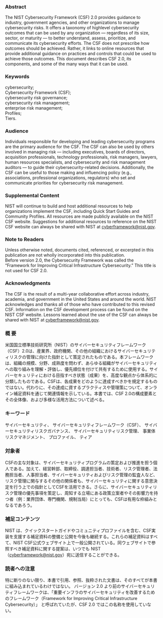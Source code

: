 ### Abstract
The NIST Cybersecurity Framework (CSF) 2.0 provides guidance to industry, government agencies, and other organizations to manage cybersecurity risks. It offers a taxonomy of highlevel cybersecurity outcomes that can be used by any organization — regardless of its size, sector, or maturity — to better understand, assess, prioritize, and communicate its cybersecurity efforts. The CSF does not prescribe how outcomes should be achieved. Rather, it links to online resources that provide additional guidance on practices and controls that could be used to achieve those outcomes. This document describes CSF 2.0, its components, and some of the many ways that it can be used.

### Keywords
cybersecurity;  
Cybersecurity Framework (CSF);  
cybersecurity risk governance;  
cybersecurity risk management;  
enterprise risk management;  
Profiles;  
Tiers.

### Audience
Individuals responsible for developing and leading cybersecurity programs are the primary audience for the CSF. The CSF can also be used by others involved in managing risk — including executives, boards of directors, acquisition professionals, technology professionals, risk managers, lawyers, human resources specialists, and cybersecurity and risk management auditors — to guide their cybersecurity-related decisions. Additionally, the CSF can be useful to those making and influencing policy (e.g., associations, professional organizations, regulators) who set and communicate priorities for cybersecurity risk management.

### Supplemental Content
NIST will continue to build and host additional resources to help organizations implement the CSF, including Quick Start Guides and Community Profiles. All resources are made publicly available on the NIST CSF website. Suggestions for additional resources to reference on the NIST CSF website can always be shared with NIST at cyberframework@nist.gov.

### Note to Readers
Unless otherwise noted, documents cited, referenced, or excerpted in this publication are not wholly incorporated into this publication.  
Before version 2.0, the Cybersecurity Framework was called the “Framework for Improving Critical Infrastructure Cybersecurity.” This title is not used for CSF 2.0.  

### Acknowledgments
The CSF is the result of a multi-year collaborative effort across industry, academia, and government in the United States and around the world. NIST acknowledges and thanks all of those who have contributed to this revised CSF. Information on the CSF development process can be found on the NIST CSF website. Lessons learned about the use of the CSF can always be shared with NIST at cyberframework@nist.gov. 

### 概 要 
米国国立標準技術研究所（NIST）のサイバーセキュリティフレームワーク（CSF）2.0は、産業界、政府機関、その他の組織におけるサイバーセキュリティリスクの管理に向けた指針として策定されたものである。本フレームワークは、組織の規模、分野、成熟度を問わず、あらゆる組織がサイバーセキュリティへの取り組みを理解・評価し、優先順位を付けて共有するために使用する。サイバーセキュリティにおける目指すべき状態（成果）を、高度な観点から体系的に分類したものである。CSFは、各成果をどのように達成すべきかを規定するものではない。代わりに、その達成に資するプラクティスや管理策について、オンライン補足資料を通じて関連情報を示している。本書では、CSF 2.0の構成要素とその全体像、および多様な活用方法について述べる。

### キーワード 
サイバーセキュリティ、
サイバーセキュリティフレームワーク（CSF）、
サイバーセキュリティリスクガバナンス、
サイバーセキュリティリスク管理、
事業体リスクマネジメント、
プロファイル、
ティア  

### 対象者 
CSFの主な対象は、サイバーセキュリティプログラムの策定および推進を担う個人である。加えて、経営幹部、取締役、調達担当者、技術者、リスク管理者、法務担当者、人事担当者、サイバーセキュリティおよびリスク管理の監査人など、リスク管理に関与するその他の関係者も、サイバーセキュリティに関する意思決定を行う上での指針としてCSFを活用できる。さらに、サイバーセキュリティリスク管理の優先事項を策定し、周知する立場にある政策立案者やその影響力を持つ者（例：業界団体、専門機関、規制当局）にとっても、CSFは有用な枠組みとなるであろう。

### 補足コンテンツ 
NIST は、クイックスタートガイドやコミュニティプロファイルを含む、CSF実装を支援する補足資料の整備と公開を今後も継続する。これらの補足資料はすべて、NIST CSF公式ウェブサイト上で一般公開されている。同ウェブサイトで参照すべき補足資料に関する提案は、いつでも NIST（cyberframework@nist.gov）宛に送信することができる。

### 読者への注意 
特に断りのない限り、本書で引用、参照、抜粋された文書は、そのすべてが本書に組み込まれているわけではない。 バージョン 2.0 より前のサイバーセキュリティフレームワークは、「重要インフラのサイバーセキュリティを改善するためのフレームワーク（Framework for Improving Critical Infrastructure Cybersecurity）」 と呼ばれていたが、CSF 2.0 ではこの名称を使用していない。